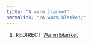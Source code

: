 ```yaml
---
title: "A warm blanket"
permalink: "/A_warm_blanket/"
---
```


1.  REDIRECT [Warm blanket](Warm_blanket "wikilink")